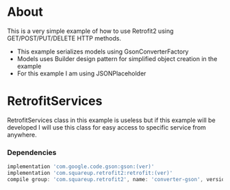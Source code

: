 # About
This is a very simple example of how to use Retrofit2 using GET/POST/PUT/DELETE HTTP methods.

* This example serializes models using GsonConverterFactory
* Models uses Builder design pattern for simplified object creation in the example
* For this example I am using JSONPlaceholder

# RetrofitServices
RetrofitServices class in this example is useless but if this example will be developed
I will use this class for easy access to specific service from anywhere.

### Dependencies
```gradle
implementation 'com.google.code.gson:gson:(ver)'
implementation 'com.squareup.retrofit2:retrofit:(ver)'
compile group: 'com.squareup.retrofit2', name: 'converter-gson', version: '(ver)'
```

